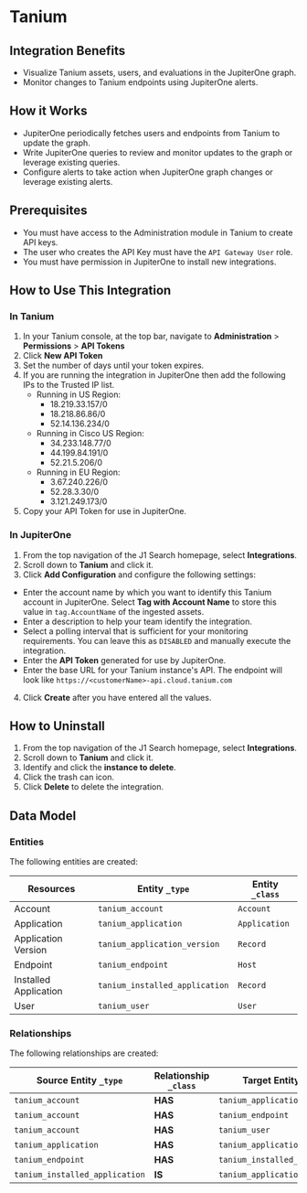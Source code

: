 # Tanium

## Integration Benefits

- Visualize Tanium assets, users, and evaluations in the JupiterOne graph.
- Monitor changes to Tanium endpoints using JupiterOne alerts.

## How it Works

- JupiterOne periodically fetches users and endpoints from Tanium to update the
  graph.
- Write JupiterOne queries to review and monitor updates to the graph or
  leverage existing queries.
- Configure alerts to take action when JupiterOne graph changes or leverage
  existing alerts.

## Prerequisites

- You must have access to the Administration module in Tanium to create API
  keys.
- The user who creates the API Key must have the `API Gateway User` role.
- You must have permission in JupiterOne to install new integrations.

## How to Use This Integration

### In Tanium

1. In your Tanium console, at the top bar, navigate to **Administration** >
   **Permissions** > **API Tokens**
2. Click **New API Token**
3. Set the number of days until your token expires.
4. If you are running the integration in JupiterOne then add the following IPs
   to the Trusted IP list.
   - Running in US Region:
     - 18.219.33.157/0
     - 18.218.86.86/0
     - 52.14.136.234/0
   - Running in Cisco US Region:
     - 34.233.148.77/0
     - 44.199.84.191/0
     - 52.21.5.206/0
   - Running in EU Region:
     - 3.67.240.226/0
     - 52.28.3.30/0
     - 3.121.249.173/0
5. Copy your API Token for use in JupiterOne.

### In JupiterOne

1. From the top navigation of the J1 Search homepage, select **Integrations**.
2. Scroll down to **Tanium** and click it.
3. Click **Add Configuration** and configure the following settings:

- Enter the account name by which you want to identify this Tanium account in
  JupiterOne. Select **Tag with Account Name** to store this value in
  `tag.AccountName` of the ingested assets.
- Enter a description to help your team identify the integration.
- Select a polling interval that is sufficient for your monitoring requirements.
  You can leave this as `DISABLED` and manually execute the integration.
- Enter the **API Token** generated for use by JupiterOne.
- Enter the base URL for your Tanium instance's API. The endpoint will look like
  `https://<customerName>-api.cloud.tanium.com`

4. Click **Create** after you have entered all the values.

## How to Uninstall

1. From the top navigation of the J1 Search homepage, select **Integrations**.
2. Scroll down to **Tanium** and click it.
3. Identify and click the **instance to delete**.
4. Click the trash can icon.
5. Click **Delete** to delete the integration.

<!-- {J1_DOCUMENTATION_MARKER_START} -->
<!--
********************************************************************************
NOTE: ALL OF THE FOLLOWING DOCUMENTATION IS GENERATED USING THE
"j1-integration document" COMMAND. DO NOT EDIT BY HAND! PLEASE SEE THE DEVELOPER
DOCUMENTATION FOR USAGE INFORMATION:

https://github.com/JupiterOne/sdk/blob/main/docs/integrations/development.md
********************************************************************************
-->

## Data Model

### Entities

The following entities are created:

| Resources             | Entity `_type`                 | Entity `_class` |
| --------------------- | ------------------------------ | --------------- |
| Account               | `tanium_account`               | `Account`       |
| Application           | `tanium_application`           | `Application`   |
| Application Version   | `tanium_application_version`   | `Record`        |
| Endpoint              | `tanium_endpoint`              | `Host`          |
| Installed Application | `tanium_installed_application` | `Record`        |
| User                  | `tanium_user`                  | `User`          |

### Relationships

The following relationships are created:

| Source Entity `_type`          | Relationship `_class` | Target Entity `_type`          |
| ------------------------------ | --------------------- | ------------------------------ |
| `tanium_account`               | **HAS**               | `tanium_application`           |
| `tanium_account`               | **HAS**               | `tanium_endpoint`              |
| `tanium_account`               | **HAS**               | `tanium_user`                  |
| `tanium_application`           | **HAS**               | `tanium_application_version`   |
| `tanium_endpoint`              | **HAS**               | `tanium_installed_application` |
| `tanium_installed_application` | **IS**                | `tanium_application_version`   |

<!--
********************************************************************************
END OF GENERATED DOCUMENTATION AFTER BELOW MARKER
********************************************************************************
-->
<!-- {J1_DOCUMENTATION_MARKER_END} -->

